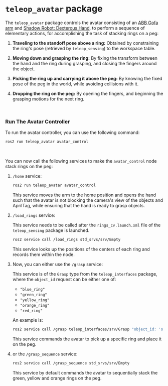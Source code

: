 # `teleop_avatar` package

The `teleop_avatar` package controls the avatar consisting of an [ABB Gofa arm](https://new.abb.com/products/robotics/robots/collaborative-robots/crb-15000) and [Shadow Robot: Dexterous Hand](https://www.shadowrobot.com/dexterous-hand-series/), to perform a sequence of elementary actions, for accomplishing the task of stacking rings on a peg:
1. __Traveling to the standoff pose above a ring:__ Obtained by constraining the ring's pose (retrieved by `teleop_sensing`) to the workspace table.

2. __Moving down and grasping the ring:__ By fixing the transform between the hand and the ring during grasping, and closing the fingers around the object.

3. __Picking the ring up and carrying it above the peg:__ By knowing the fixed pose of the peg in the world, while avoiding collisions with it.

4. __Dropping the ring on the peg:__ By opening the fingers, and beginning the grasping motions for the next ring.

<br>

### Run The Avatar Controller

To run the avatar controller, you can use the following command:

```bash
ros2 run teleop_avatar avatar_control
```

<br>

You can now call the following services to make the `avatar_control` node stack rings on the peg:

1. `/home` service:

    ```bash
    ros2 run teleop_avatar avatar_control
    ```
    This service moves the arm to the home position and opens the hand such that the avatar is not blocking the camera's view of the objects and AprilTag, while ensuring that the hand is ready to grasp objects.

2. `/load_rings` service:

    This service needs to be called after the `rings_cv.launch.xml` file of the `teleop_sensing` package is launched. 

    ```bash
    ros2 service call /load_rings std_srvs/srv/Empty
    ```

    This service looks up the positions of the centers of each ring and records them within the node.

3. Now, you can either use the `/grasp` service:

    This service is of the `Grasp` type from the `teleop_interfaces` package, where the `object_id` request can be either one of:
    - `"blue_ring"`
    - `"green_ring"`
    - `"yellow_ring"`
    - `"orange_ring"`
    - `"red_ring"`

    An example is:
    ```bash
    ros2 service call /grasp teleop_interfaces/srv/Grasp "object_id: 'orange_ring'"
    ```

    This service commands the avatar to pick up a specific ring and place it on the peg.

4. or the `/grasp_sequence` service:

    ```bash
    ros2 service call /grasp_sequence std_srvs/srv/Empty
    ```

    This service by default commands the avatar to sequentially stack the green, yellow and orange rings on the peg.


